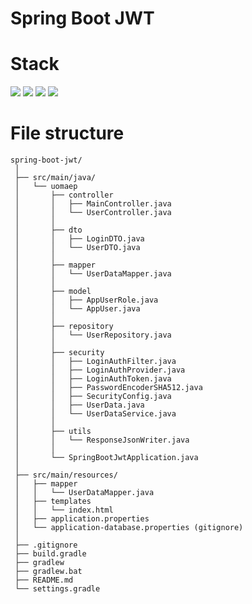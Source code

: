 # Spring Boot JWT

# Stack

![](https://img.shields.io/badge/java_8-✓-blue.svg)
![](https://img.shields.io/badge/spring_boot-✓-blue.svg)
![](https://img.shields.io/badge/mysql-✓-blue.svg)
![](https://img.shields.io/badge/jwt-✓-blue.svg)

# File structure

```
spring-boot-jwt/
 │
 ├── src/main/java/
 │   └── uomaep
 │       ├── controller
 │       │   ├── MainController.java
 │       │   └── UserController.java
 │       │
 │       ├── dto
 │       │   ├── LoginDTO.java
 │       │   └── UserDTO.java
 │       │
 │       ├── mapper
 │       │   └── UserDataMapper.java
 │       │
 │       ├── model
 │       │   ├── AppUserRole.java
 │       │   └── AppUser.java
 │       │
 │       ├── repository
 │       │   └── UserRepository.java
 │       │
 │       ├── security
 │       │   ├── LoginAuthFilter.java
 │       │   ├── LoginAuthProvider.java
 │       │   ├── LoginAuthToken.java
 │       │   ├── PasswordEncoderSHA512.java
 │       │   ├── SecurityConfig.java
 │       │   ├── UserData.java
 │       │   └── UserDataService.java
 │       │
 │       ├── utils
 │       │   └── ResponseJsonWriter.java
 │       │
 │       └── SpringBootJwtApplication.java
 │
 ├── src/main/resources/
 │   ├── mapper
 │   │   └── UserDataMapper.java
 │   ├── templates
 │   │   └── index.html
 │   ├── application.properties
 │   └── application-database.properties (gitignore)
 │
 ├── .gitignore
 ├── build.gradle
 ├── gradlew
 ├── gradlew.bat
 ├── README.md
 └── settings.gradle
```
